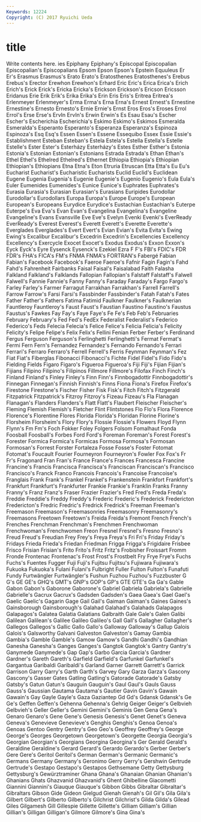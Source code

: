 ```yaml
---
Keywords: 12224 
Copyright: (C) 2017 Ryuichi Ueda
---
```


# title

Write contents here.
ies Epiphany Epiphany's Episcopal Episcopalian Episcopalian's Episcopalians Epsom
Epson Epson's Epstein Equuleus Er Er's Erasmus Erasmus's Erato Erato's
Eratosthenes Eratosthenes's Erebus Erebus's Erector Erewhon Erewhon's Erhard Eric Eric's
Erica Erica's Erich Erich's Erick Erick's Ericka Ericka's Erickson Erickson's
Ericson Ericsson Eridanus Erie Erik Erik's Erika Erika's Erin Eris
Eris's Eritrea Eritrea's Erlenmeyer Erlenmeyer's Erma Erma's Erna Erna's Ernest
Ernest's Ernestine Ernestine's Ernesto Ernesto's Ernie Ernie's Ernst Eros Eros's
Eroses Errol Errol's Erse Erse's ErvIn ErvIn's Erwin Erwin's Es
Esau Esau's Escher Escher's Escherichia Escherichia's Eskimo Eskimo's Eskimos Esmeralda
Esmeralda's Esperanto Esperanto's Esperanza Esperanza's Espinoza Espinoza's Esq Esq's Essen
Essen's Essene Essequibo Essex Essie Essie's Establishment Esteban Esteban's Estela
Estela's Estella Estella's Estelle Estelle's Ester Ester's Esterházy Esterházy's Estes
Esther Esther's Estonia Estonia's Estonian Estonian's Estonians Estrada Estrada's Ethan
Ethan's Ethel Ethel's Ethelred Ethelred's Ethernet Ethiopia Ethiopia's Ethiopian Ethiopian's
Ethiopians Etna Etna's Eton Etruria Etruscan Etta Etta's Eu Eu's
Eucharist Eucharist's Eucharistic Eucharists Euclid Euclid's Euclidean Eugene Eugenia Eugenia's
Eugenie Eugenie's Eugenio Eugenio's Eula Eula's Euler Eumenides Eumenides's Eunice
Eunice's Euphrates Euphrates's Eurasia Eurasia's Eurasian Eurasian's Eurasians Euripides Eurodollar
Eurodollar's Eurodollars Europa Europa's Europe Europe's European European's Europeans Eurydice
Eurydice's Eustachian Eustachian's Euterpe Euterpe's Eva Eva's Evan Evan's Evangelina
Evangelina's Evangeline Evangeline's Evans Evansville Eve Eve's Evelyn Evenki Evenki's
EverReady EverReady's Everest Everest's Everett Everett's Everette Everette's Everglades Everglades's
Evert Evert's Evian Evian's Evita Evita's Ewing Ewing's Excalibur Excalibur's
Excedrin Excedrin's Excellencies Excellency Excellency's Exercycle Exocet Exocet's Exodus Exodus's
Exxon Exxon's Eyck Eyck's Eyre Eysenck Eysenck's Ezekiel Ezra F
F's FBI's FDIC's FDR FDR's FHA's FICA's FM's FNMA FNMA's
FORTRAN's Fabergé Fabian Fabian's Facebook Facebook's Faeroe Faeroe's Fafnir Fagin
Fagin's Fahd Fahd's Fahrenheit Fairbanks Faisal Faisal's Faisalabad Faith Falasha
Falkland Falkland's Falklands Fallopian Fallopian's Falstaff Falstaff's Falwell Falwell's Fannie
Fannie's Fanny Fanny's Faraday Faraday's Fargo Fargo's Farley Farley's Farmer
Farragut Farrakhan Farrakhan's Farrell Farrell's Farrow Farrow's Farsi Farsi's Fassbinder
Fassbinder's Fatah Fatah's Fates Father Father's Fathers Fatima Fatimid Faulkner
Faulkner's Faulknerian Fauntleroy Fauntleroy's Faust Faust's Faustian Faustino Faustino's Faustus
Faustus's Fawkes Fay Fay's Faye Faye's Fe Fe's Feb Feb's
Februaries February February's Fed Fed's FedEx Federalist Federalist's Federico Federico's
Feds Felecia Felecia's Felice Felice's Felicia Felicia's Felicity Felicity's Felipe
Felipe's Felix Felix's Fellini Fenian Ferber Ferber's Ferdinand Fergus Ferguson
Ferguson's Ferlinghetti Ferlinghetti's Fermat Fermat's Fermi Fern Fern's Fernandez Fernandez's
Fernando Fernando's Ferrari Ferrari's Ferraro Ferraro's Ferrell Ferrell's Ferris Feynman
Feynman's Fez Fiat Fiat's Fiberglas Fibonacci Fibonacci's Fichte Fidel Fidel's
Fido Fido's Fielding Fields Figaro Figaro's Figueroa Figueroa's Fiji Fiji's
Fijian Fijian's Fijians Filipino Filipino's Filipinos Fillmore Fillmore's Filofax Finch
Finch's Finland Finland's Finley Finley's Finn Finn's Finnbogadottir Finnbogadottir's Finnegan
Finnegan's Finnish Finnish's Finns Fiona Fiona's Firefox Firefox's Firestone Firestone's
Fischer Fisher Fisk Fisk's Fitch Fitch's Fitzgerald Fitzpatrick Fitzpatrick's Fitzroy
Fitzroy's Fizeau Fizeau's Fla Flanagan Flanagan's Flanders Flanders's Flatt Flatt's
Flaubert Fleischer Fleischer's Fleming Flemish Flemish's Fletcher Flint Flintstones Flo
Flo's Flora Florence Florence's Florentine Flores Florida Florida's Floridan Florine
Florine's Florsheim Florsheim's Flory Flory's Flossie Flossie's Flowers Floyd Flynn
Flynn's Fm Fm's Foch Fokker Foley Folgers Folsom Fomalhaut Fonda
Foosball Foosball's Forbes Ford Ford's Foreman Foreman's Forest Forest's Forester
Formica Formica's Formicas Formosa Formosa's Formosan Formosan's Forrest Forster Fortaleza
Fosse Fosse's Foster Fotomat Fotomat's Foucault Fourier Fourneyron Fourneyron's Fowler
Fox Fox's Fr Fr's Fragonard Fran Fran's France France's Frances
Francesca Francine Francine's Francis Francisca Francisca's Franciscan Franciscan's Francisco Francisco's
Franck Franco Francois Francois's Francoise Francoise's Franglais Frank Frank's Frankel
Frankel's Frankenstein Frankfort Frankfort's Frankfurt Frankfurt's Frankfurter Frankie Frankie's Franklin
Franks Franny Franny's Franz Franz's Fraser Frazier Frazier's Fred Fred's
Freda Freda's Freddie Freddie's Freddy Freddy's Frederic Frederic's Frederick Fredericton
Fredericton's Fredric Fredric's Fredrick Fredrick's Freeman Freeman's Freemason Freemason's Freemasonries
Freemasonry Freemasonry's Freemasons Freetown Freetown's Freida Freida's Fremont French French's
Frenches Frenchman Frenchman's Frenchmen Frenchwoman Frenchwoman's Frenchwomen Freon Fresnel Fresnel's
Fresno Fresno's Freud Freud's Freudian Frey Frey's Freya Freya's Fri
Fri's Friday Friday's Fridays Frieda Frieda's Friedan Friedman Frigga Frigga's
Frigidaire Frisbee Frisco Frisian Frisian's Frito Frito's Fritz Fritz's Frobisher
Froissart Fromm Fronde Frontenac Frontenac's Frost Frost's Frostbelt Fry Frye
Frye's Fuchs Fuchs's Fuentes Fugger Fuji Fuji's Fujitsu Fujitsu's Fujiwara
Fujiwara's Fukuoka Fukuoka's Fulani Fulani's Fulbright Fuller Fulton Fulton's Funafuti
Fundy Furtwängler Furtwängler's Fushun Fuzhou Fuzhou's Fuzzbuster G G's GE
GE's GHQ's GMT's GNP's GOP's GP's GTE GTE's Ga Ga's
Gable Gabon Gabon's Gaborone Gaborone's Gabriel Gabriela Gabriela's Gabrielle Gabrielle's
Gacrux Gacrux's Gadsden Gadsden's Gaea Gaea's Gael Gael's Gaelic Gaelic's
Gagarin Gage Gail Gail's Gaiman Gaiman's Gaines Gaines's Gainsborough Gainsborough's
Galahad Galahad's Galahads Galapagos Galapagos's Galatea Galatia Galatians Galbraith Gale
Gale's Galen Galibi Galilean Galilean's Galilee Galileo Galileo's Gall Gall's
Gallagher Gallagher's Gallegos Gallegos's Gallic Gallo Gallo's Galloway Galloway's Gallup
Galois Galois's Galsworthy Galvani Galveston Galveston's Gamay Gambia Gambia's Gamble
Gamble's Gamow Gamow's Gandhi Gandhi's Gandhian Ganesha Ganesha's Ganges Ganges's
Gangtok Gangtok's Gantry Gantry's Ganymede Ganymede's Gap Gap's Garbo Garcia
Garcia's Gardner Gardner's Gareth Gareth's Garfield Garfield's Garfunkel Garfunkel's Gargantua
Garibaldi Garibaldi's Garland Garner Garrett Garrett's Garrick Garrison Garry Garry's
Garth Garth's Garvey Gary Garza Garza's Gascony Gascony's Gasser Gates
Gatling Gatling's Gatorade Gatorade's Gatsby Gatsby's Gatun Gatun's Gauguin Gauguin's
Gaul Gaul's Gauls Gauss Gauss's Gaussian Gautama Gautama's Gautier Gavin
Gavin's Gawain Gawain's Gay Gayle Gayle's Gaza Gaziantep Gd Gd's
Gdansk Gdansk's Ge Ge's Geffen Geffen's Gehenna Gehenna's Gehrig Geiger
Geiger's Gelbvieh Gelbvieh's Geller Geller's Gemini Gemini's Geminis Gen Gena
Gena's Genaro Genaro's Gene Gene's Genesis Genesis's Genet Genet's Geneva
Geneva's Genevieve Genevieve's Genghis Genghis's Genoa Genoa's Genoas Gentoo Gentry
Gentry's Geo Geo's Geoffrey Geoffrey's George George's Georges Georgetown Georgetown's
Georgette Georgia Georgia's Georgian Georgian's Georgians Georgina Georgina's Ger Gerald
Gerald's Geraldine Geraldine's Gerard Gerard's Gerardo Gerardo's Gerber Gerber's Gere
Gere's Geritol Geritol's German German's Germanic Germanic's Germans Germany Germany's
Geronimo Gerry Gerry's Gershwin Gertrude Gertrude's Gestapo Gestapo's Gestapos Gethsemane
Getty Gettysburg Gettysburg's Gewürztraminer Ghana Ghana's Ghanaian Ghanian Ghanian's Ghanians
Ghats Ghazvanid Ghazvanid's Ghent Ghibelline Giacometti Giannini Giannini's Giauque Giauque's
Gibbon Gibbs Gibraltar Gibraltar's Gibraltars Gibson Gide Gideon Gielgud Gienah
Gienah's Gil Gil's Gila Gila's Gilbert Gilbert's Gilberto Gilberto's Gilchrist
Gilchrist's Gilda Gilda's Gilead Giles Gilgamesh Gill Gillespie Gillette Gillette's
Gilliam Gilliam's Gillian Gillian's Gilligan Gilligan's Gilmore Gilmore's Gina Gina's
